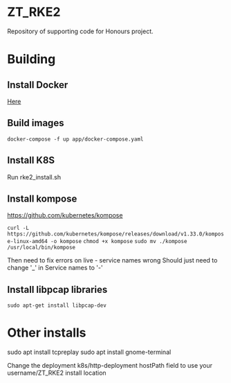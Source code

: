 # ZT_RKE2
Repository of supporting code for Honours project. 

# Building 

## Install Docker 

[Here](https://docs.docker.com/engine/install/ubuntu/)

## Build images

`docker-compose -f up app/docker-compose.yaml`


## Install K8S 
Run rke2_install.sh

## Install kompose 
https://github.com/kubernetes/kompose

`curl -L https://github.com/kubernetes/kompose/releases/download/v1.33.0/kompose-linux-amd64 -o kompose`
`chmod +x kompose`
`sudo mv ./kompose /usr/local/bin/kompose`

Then need to fix errors on live - service names wrong 
Should just need to change '_' in Service names to '-' 

## Install libpcap libraries

`sudo apt-get install libpcap-dev` 

# Other installs 

<!-- Clean these -->
sudo apt install tcpreplay 
sudo apt install gnome-terminal

<!-- Maybe make sed script for this  -->
Change the deployment k8s/http-deployment hostPath field to use your username/ZT_RKE2 install location 